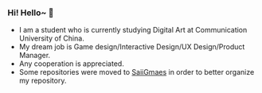 ### Hi! Hello~ 👋

 - I am a student who is currently studying Digital Art at Communication University of China.
 - My dream job is Game design/Interactive Design/UX Design/Product Manager.
 - Any cooperation is appreciated.
 - Some repositories were moved to [SaiiGmaes](https://github.com/SaiiGames) in order to better organize my repository.
<!--
**cnqdztp/cnqdztp** is a ✨ _special_ ✨ repository because its `README.md` (this file) appears on your GitHub profile.

Here are some ideas to get you started:

- 🔭 I’m currently working on ...
- 🌱 I’m currently learning ...
- 👯 I’m looking to collaborate on ...
- 🤔 I’m looking for help with ...
- 💬 Ask me about ...
- 📫 How to reach me: ...
- 😄 Pronouns: ...
- ⚡ Fun fact: ...
-->
